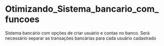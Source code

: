 # Otimizando_Sistema_bancario_com_funcoes
Sistema bancário com opções de criar usuário e contas no banco. Será necessário separar as transações bancárias para cada usuário cadastrado
